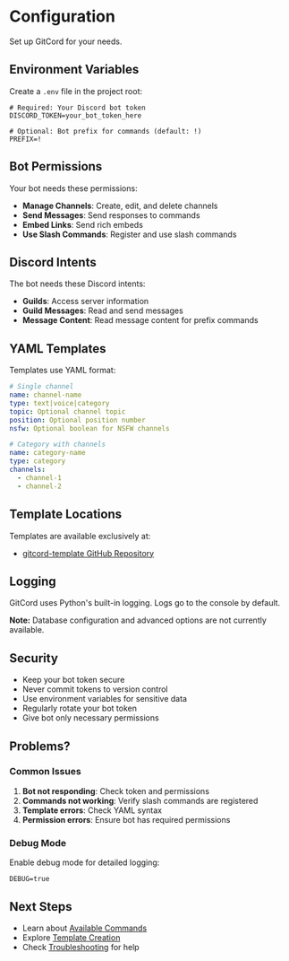 # Configuration

Set up GitCord for your needs.

## Environment Variables

Create a `.env` file in the project root:

```env
# Required: Your Discord bot token
DISCORD_TOKEN=your_bot_token_here

# Optional: Bot prefix for commands (default: !)
PREFIX=!
```

## Bot Permissions

Your bot needs these permissions:

- **Manage Channels**: Create, edit, and delete channels
- **Send Messages**: Send responses to commands
- **Embed Links**: Send rich embeds
- **Use Slash Commands**: Register and use slash commands

## Discord Intents

The bot needs these Discord intents:

- **Guilds**: Access server information
- **Guild Messages**: Read and send messages
- **Message Content**: Read message content for prefix commands

## YAML Templates

Templates use YAML format:

```yaml
# Single channel
name: channel-name
type: text|voice|category
topic: Optional channel topic
position: Optional position number
nsfw: Optional boolean for NSFW channels

# Category with channels
name: category-name
type: category
channels:
  - channel-1
  - channel-2
```

## Template Locations

Templates are available exclusively at:

- [gitcord-template GitHub Repository](https://github.com/evolvewithevan/gitcord-template)

## Logging

GitCord uses Python's built-in logging. Logs go to the console by default.

**Note:** Database configuration and advanced options are not currently available.

## Security

- Keep your bot token secure
- Never commit tokens to version control
- Use environment variables for sensitive data
- Regularly rotate your bot token
- Give bot only necessary permissions

## Problems?

### Common Issues

1. **Bot not responding**: Check token and permissions
2. **Commands not working**: Verify slash commands are registered
3. **Template errors**: Check YAML syntax
4. **Permission errors**: Ensure bot has required permissions

### Debug Mode

Enable debug mode for detailed logging:

```env
DEBUG=true
```

## Next Steps

- Learn about [Available Commands](../user-guide/commands.md)
- Explore [Template Creation](../templates/custom-templates.md)
- Check [Troubleshooting](../troubleshooting/common-issues.md) for help 